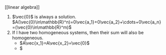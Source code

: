 [[linear algebra]]

1) $\vec{0}$ is always a solution. $A(\vec{0}\in\mathbb{R}^n)=0\vec{a_1}+0\vec{a_2}+\cdots+0\vec{a_n}=(\vec{0}\in\mathbb{R}^m)$
2) If I have two homogeneous systems, then their sum will also be homogeneous.
	- $A\vec{x_1}=A\vec{x_2}=\vec{0}$
	- $